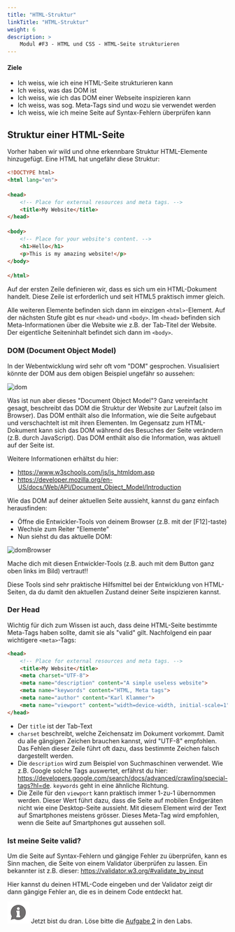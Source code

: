 ```yaml
---
title: "HTML-Struktur"
linkTitle: "HTML-Struktur"
weight: 6
description: >
    Modul #F3 - HTML und CSS - HTML-Seite strukturieren
---
```


#### Ziele
* Ich weiss, wie ich eine HTML-Seite strukturieren kann
* Ich weiss, was das DOM ist
* Ich weiss, wie ich das DOM einer Webseite inspizieren kann
* Ich weiss, was sog. Meta-Tags sind und wozu sie verwendet werden
* Ich weiss, wie ich meine Seite auf Syntax-Fehlern überprüfen kann

## Struktur einer HTML-Seite
Vorher haben wir wild und ohne erkennbare Struktur HTML-Elemente hinzugefügt. Eine HTML hat ungefähr diese Struktur:
```html
<!DOCTYPE html>
<html lang="en">

<head>
    <!-- Place for external resources and meta tags. -->
    <title>My Website</title>
</head>

<body>
    <!-- Place for your website's content. -->
    <h1>Hello</h1>
    <p>This is my amazing website!</p>
</body>

</html>
```

Auf der ersten Zeile definieren wir, dass es sich um ein HTML-Dokument handelt. Diese Zeile ist erforderlich und seit HTML5 praktisch immer gleich.

Alle weiteren Elemente befinden sich dann im einzigen `<html>`-Element. Auf der nächsten Stufe gibt es nur `<head>` und `<body>`. Im `<head>` befinden sich Meta-Informationen über die Website wie z.B. der Tab-Titel der Website. Der eigentliche Seiteninhalt befindet sich dann im `<body>`.

### DOM (Document Object Model)
In der Webentwicklung wird sehr oft vom "DOM" gesprochen. Visualisiert könnte der DOM aus dem obigen Beispiel ungefähr so aussehen:

![dom](../dom.png "(DOM einer einfachen HTML-Seite.)")

Was ist nun aber dieses "Document Object Model"? Ganz vereinfacht gesagt, beschreibt das DOM die Struktur der Website zur Laufzeit (also im Browser). Das DOM enthält also die Information, wie die Seite aufgebaut und verschachtelt ist mit ihren Elementen. Im Gegensatz zum HTML-Dokument kann sich das DOM während des Besuches der Seite verändern (z.B. durch JavaScript). Das DOM enthält also die Information, was aktuell auf der Seite ist.

Weitere Informationen erhältst du hier: 
* https://www.w3schools.com/js/js_htmldom.asp
* https://developer.mozilla.org/en-US/docs/Web/API/Document_Object_Model/Introduction

Wie das DOM auf deiner aktuellen Seite aussieht, kannst du ganz einfach herausfinden:
* Öffne die Entwickler-Tools von deinem Browser (z.B. mit der [F12]-taste)
* Wechsle zum Reiter "Elemente"
* Nun siehst du das aktuelle DOM:

![domBrowser](../browser_dom.jpg "(DOM im Browser einer einfachen HTML-Seite.)")

Mache dich mit diesen Entwickler-Tools (z.B. auch mit dem Button ganz oben links im Bild) vertraut!!

Diese Tools sind sehr praktische Hilfsmittel bei der  Entwicklung von HTML-Seiten, da du damit den aktuellen Zustand deiner Seite inspizieren kannst.

### Der Head
Wichtig für dich zum Wissen ist auch, dass deine HTML-Seite bestimmte Meta-Tags haben sollte, damit sie als "valid" gilt. Nachfolgend ein paar wichtigere `<meta>`-Tags:

```html
<head>
    <!-- Place for external resources and meta tags. -->
    <title>My Website</title>
    <meta charset="UTF-8">
    <meta name="description" content="A simple useless website">
    <meta name="keywords" content="HTML, Meta tags">
    <meta name="author" content="Karl Klammer">
    <meta name="viewport" content="width=device-width, initial-scale=1">
</head>
```

* Der `title` ist der Tab-Text
* `charset` beschreibt, welche Zeichensatz im Dokument vorkommt. Damit du alle gängigen Zeichen brauchen kannst, wird "UTF-8" empfohlen. Das Fehlen dieser Zeile führt oft dazu, dass bestimmte Zeichen falsch dargestellt werden.
* Die `description` wird zum Beispiel von Suchmaschinen verwendet. Wie z.B. Google solche Tags auswertet, erfährst du hier: https://developers.google.com/search/docs/advanced/crawling/special-tags?hl=de. `keywords` geht in eine ähnliche Richtung.
* Die Zeile für den `viewport` kann praktisch immer 1-zu-1 übernommen werden. Dieser Wert führt dazu, dass die Seite auf mobilen Endgeräten nicht wie eine Desktop-Seite aussieht. Mit diesem Element wird der Text auf Smartphones meistens grösser. Dieses Meta-Tag wird empfohlen, wenn die Seite auf Smartphones gut aussehen soll.

### Ist meine Seite valid?
Um die Seite auf Syntax-Fehlern und gängige Fehler zu überprüfen, kann es Sinn machen, die Seite von einem Validator überprüfen zu lassen. Ein bekannter ist z.B. dieser: https://validator.w3.org/#validate_by_input

Hier kannst du deinen HTML-Code eingeben und der Validator zeigt dir dann gängige Fehler an, die es in deinem Code entdeckt hat.

![asset](/images/hint.png) Jetzt bist du dran. Löse bitte die [Aufgabe 2](../../../../labs/web/html_css/01_html#aufgabe-2---inspiziere-diese-seite) in den Labs.

